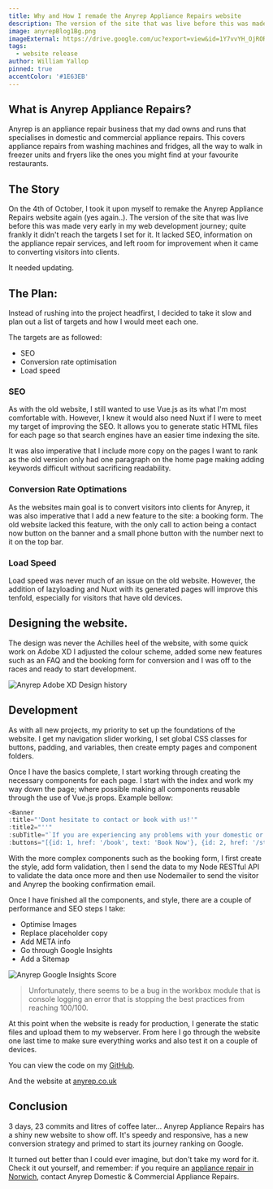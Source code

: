 ```yaml
---
title: Why and How I remade the Anyrep Appliance Repairs website
description: The version of the site that was live before this was made very early in my web development journey; quite frankly it didn't reach the targets I set for it.
image: anyrepBlog1Bg.png
imageExternal: https://drive.google.com/uc?export=view&id=1Y7vvYH_OjROR-Ml3JMKhT5Ce3KTRdNds
tags:
  - website release
author: William Yallop
pinned: true
accentColor: '#1E63EB'
---
```


## What is Anyrep Appliance Repairs?
Anyrep is an appliance repair business that my dad owns and runs that specialises in domestic and commercial appliance repairs. This covers appliance repairs from washing machines and fridges, all the way to walk in freezer units and fryers like the ones you might find at your favourite restaurants.

## The Story
On the 4th of October, I took it upon myself to remake the Anyrep Appliance Repairs website again (yes again..). The version of the site that was live before this was made very early in my web development journey; quite frankly it didn't reach the targets I set for it. It lacked SEO, information on the appliance repair services, and left room for improvement when it came to converting visitors into clients.

It needed updating.

## The Plan:
Instead of rushing into the project headfirst, I decided to take it slow and plan out a list of targets and how I would meet each one.

The targets are as followed:
- SEO
- Conversion rate optimisation
- Load speed

### SEO
As with the old website, I still wanted to use Vue.js as its what I'm most comfortable with. However, I knew it would also need Nuxt if I were to meet my target of improving the SEO. It allows you to generate static HTML files for each page so that search engines have an easier time indexing the site.

It was also imperative that I include more copy on the pages I want to rank as the old version only had one paragraph on the home page making adding keywords difficult without sacrificing readability. 

### Conversion Rate Optimations
As the websites main goal is to convert visitors into clients for Anyrep, it was also imperative that I add a new feature to the site: a booking form. The old website lacked this feature, with the only call to action being a contact now button on the banner and a small phone button with the number next to it on the top bar.

### Load Speed
Load speed was never much of an issue on the old website. However, the addition of lazyloading and Nuxt with its generated pages will improve this tenfold, especially for visitors that have old devices.

## Designing the website.
The design was never the Achilles heel of the website, with some quick work on Adobe XD I adjusted the colour scheme, added some new features such as an FAQ and the booking form for conversion and I was off to the races and ready to start development.

<img class="blogImg" src="https://drive.google.com/uc?export=view&id=1gWmbjLGJF4KcNY37Z6l-eC_Vq35qOGyT" alt="Anyrep Adobe XD Design history"/>

## Development
As with all new projects, my priority to set up the foundations of the website. I get my navigation slider working, I set global CSS classes for buttons, padding, and variables, then create empty pages and component folders.

Once I have the basics complete, I start working through creating the necessary components for each page. I start with the index and work my way down the page; where possible making all components reusable through the use of Vue.js props. Example bellow:

```javascript
<Banner
:title="'Dont hesitate to contact or book with us!'"
:title2="''"
:subTitle="`If you are experiencing any problems with your domestic or commercial appliances then don't hesitate to contact us today!`"
:buttons="[{id: 1, href: '/book', text: 'Book Now'}, {id: 2, href: '/store', text: 'Store'}]"/>
```

With the more complex components such as the booking form, I first create the style, add form validation, then I send the data to my Node RESTful API to validate the data once more and then use Nodemailer to send the visitor and Anyrep the booking confirmation email.

Once I have finished all the components, and style, there are a couple of performance and SEO steps I take:
- Optimise Images
- Replace placeholder copy
- Add META info
- Go through Google Insights 
- Add a Sitemap

<img class="blogImg" src="https://drive.google.com/uc?export=view&id=13xVQgk0tBu3TJVsYWNn_g7TDDdL968oi" alt="Anyrep Google Insights Score"/>

> Unfortunately, there seems to be a bug in the workbox module that is console logging an error that is stopping the best practices from reaching 100/100.

At this point when the website is ready for production, I generate the static files and upload them to my webserver. From here I go through the website one last time to make sure everything works and also test it on a couple of devices.

You can view the code on my [GitHub](https://github.com/WillYallop/anyrep).

And the website at [anyrep.co.uk](https://www.anyrep.co.uk/)

## Conclusion
3 days, 23 commits and litres of coffee later... Anyrep Appliance Repairs has a shiny new website to show off. It's speedy and responsive, has a new conversion strategy and primed to start its journey ranking on Google. 

It turned out better than I could ever imagine, but don't take my word for it. Check it out yourself, and remember: if you require an [appliance repair in Norwich](https://www.anyrep.co.uk/), contact Anyrep Domestic & Commercial Appliance Repairs.